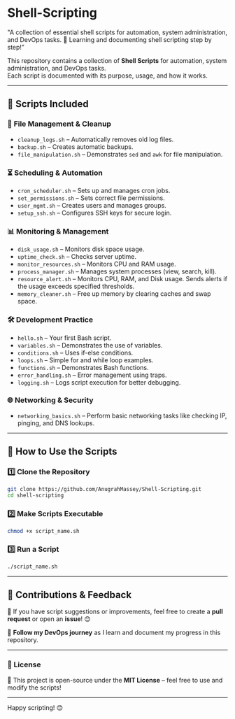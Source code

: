 # Shell-Scripting
"A collection of essential shell scripts for automation, system administration, and DevOps tasks. 🚀 Learning and documenting shell scripting step by step!"

This repository contains a collection of **Shell Scripts** for automation, system administration, and DevOps tasks.  
Each script is documented with its purpose, usage, and how it works.

---

## 📂 Scripts Included

### 🧹 **File Management & Cleanup**

- `cleanup_logs.sh` – Automatically removes old log files.
- `backup.sh` – Creates automatic backups.
- `file_manipulation.sh` – Demonstrates `sed` and `awk` for file manipulation.

### ⏳ **Scheduling & Automation**

- `cron_scheduler.sh` – Sets up and manages cron jobs.
- `set_permissions.sh` – Sets correct file permissions.
- `user_mgmt.sh` – Creates users and manages groups.
- `setup_ssh.sh` – Configures SSH keys for secure login.

### 📊 **Monitoring & Management**

- `disk_usage.sh` – Monitors disk space usage.
- `uptime_check.sh` – Checks server uptime.
- `monitor_resources.sh` – Monitors CPU and RAM usage.
- `process_manager.sh` – Manages system processes (view, search, kill).
- `resource_alert.sh` – Monitors CPU, RAM, and Disk usage. Sends alerts if the usage exceeds specified thresholds.
- `memory_cleaner.sh` – Free up memory by clearing caches and swap space.

### 🛠️ **Development Practice**

- `hello.sh` – Your first Bash script.
- `variables.sh` – Demonstrates the use of variables.
- `conditions.sh` – Uses if-else conditions.
- `loops.sh` – Simple for and while loop examples.
- `functions.sh` – Demonstrates Bash functions.
- `error_handling.sh` – Error management using traps.
- `logging.sh` – Logs script execution for better debugging.

### 🌐 **Networking & Security**

- `networking_basics.sh` – Perform basic networking tasks like checking IP, pinging, and DNS lookups.

---

## **🚀 How to Use the Scripts**  

### **1️⃣ Clone the Repository**  
```bash
git clone https://github.com/AnugrahMassey/Shell-Scripting.git
cd shell-scripting
```

### **2️⃣ Make Scripts Executable**  
```bash
chmod +x script_name.sh
```

### **3️⃣ Run a Script**  
```bash
./script_name.sh
```

---

## **📢 Contributions & Feedback**  
📌 If you have script suggestions or improvements, feel free to create a **pull request** or open an **issue**! 😊  

📌 **Follow my DevOps journey** as I learn and document my progress in this repository.  

---

### **📜 License**  
📜 This project is open-source under the **MIT License** – feel free to use and modify the scripts!  

---

Happy scripting! 😊